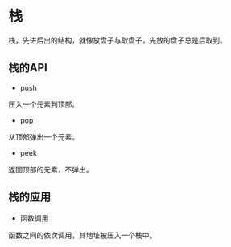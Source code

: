 # 栈

栈，先进后出的结构，就像放盘子与取盘子，先放的盘子总是后取到。

## 栈的API

* push

压入一个元素到顶部。

* pop

从顶部弹出一个元素。

* peek

返回顶部的元素，不弹出。

## 栈的应用

* 函数调用

函数之间的依次调用，其地址被压入一个栈中。